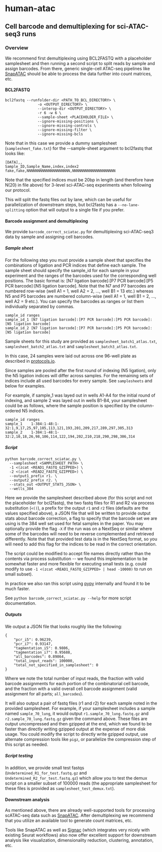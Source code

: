 # human-atac
## Cell barcode and demultiplexing for sci-ATAC-seq3 runs

### Overview
We recommend first demultiplexing using BCL2FASTQ with a placeholder samplesheet and then running a second script to split reads by sample and assign barcodes. From there, generic single-cell ATAC-seq pipelines like [SnapATAC](https://github.com/r3fang/SnapATAC) should be able to process the data further into count matrices, etc.

#### BCL2FASTQ
```
bcl2fastq --runfolder-dir <PATH_TO_BCL_DIRECTORY> \
               -o <OUTPUT_DIRECTORY> \
               --interop-dir <OUTPUT_DIRECTORY> \
               -r 6 -w 6 \
               --sample-sheet <PLACEHOLDER_FILE> \
               --ignore-missing-positions \
               --ignore-missing-controls \
               --ignore-missing-filter \
               --ignore-missing-bcls
```

Note that in this case we provide a dummy samplesheet (`samplesheet_fake.txt`) for the --sample-sheet argument to bcl2fastq that looks like:
```
[DATA],,
Sample_ID,Sample_Name,index,index2
fake,fake,NNNNNNNNNNNNNNNNNNNN,NNNNNNNNNNNNNNNNNNNN
```

Note that the specified indices must be 20bp in length (and therefore have N(20) in file above) for 3-level sci-ATAC-seq experiments when following our protocol.

This will split the fastq files out by lane, which can be useful for parallelization of downstream steps, but bcl2fastq has a `--no-lane-splitting` option that will output to a single file if you prefer.

#### Barcode assignment and demultiplexing
We provide `barcode_correct_sciatac.py` for demultiplexing sci-ATAC-seq3 data by sample and assigning cell barcodes.

##### Sample sheet
For the following step you must provide a sample sheet that specifies the combinations of ligation and PCR indices that define each sample. The sample sheet should specify the sample_id for each sample in your experiment and the ranges of the barcodes used for the corresponding well positions. The basic format is: [N7 ligation barcode]:[P7 PCR barcode]:[P5 PCR barcode]:[N5 ligation barcode]. Note that the N7 and P7 barcodes are numbered row-wise (well A1 = 1, well A2 = 2, …, well B1 = 13 etc.) whereas N5 and P5 barcodes are numbered column-wise (well A1 = 1, well B1 = 2, …, well A2 = 9 etc.). You can specify the barcodes as ranges or list them individually separated by commas.

```
sample_id ranges
sample_id_1	[N7 ligation barcode]:[P7 PCR barcode]:[P5 PCR barcode]:[N5 ligation barcode] 
sample_id_2	[N7 ligation barcode]:[P7 PCR barcode]:[P5 PCR barcode]:[N5 ligation barcode] 
```

Sample sheets for this study are provided as `samplesheet_batch1_atlas.txt`, `samplesheet_batch2_atlas.txt` and `samplesheet_batch3_atlas.txt`. 

In this case, 24 samples were laid out across one 96-well plate as described in [protocols.io](https://dx.doi.org/10.17504/protocols.io.be8mjhu6). 

Since samples are pooled after the first round of indexing (N5 ligation), only the N5 ligation indices will differ across samples. For the remaining sets of indices include all used barcodes for every sample. See `samplesheets` and below for examples.

For example, if sample_1 was layed out in wells A1-A4 for the initial round of indexing, and sample 2 was layed out in wells B1-B4, your samplesheet could be as follows, where the sample position is specified by the column-ordered N5 indices.

```
sample_id ranges
sample_1	1-384:1-48:1-32:1,9,17,25,97,105,113,121,193,201,209,217,289,297,305,313 
sample_2	1-384:1-48:1-32:2,10,18,26,98,106,114,122,194,202,210,218,290,298,306,314
```


##### Script
```
python barcode_correct_sciatac.py \
  --samplesheet <SAMPLESHEET_PATH> \
  -1 <(zcat <READ1_FASTQ_GZIPPED>) \
  -2 <(zcat <READ2_FASTQ_GZIPPED>) \
  --output1_prefix r1. \
  --output2_prefix r2. \
  --stats_out <OUTPUT_STATS_JSON> \
  --wells_384
```

Here we provide the samplesheet described above (for this script and not the placeholder for bcl2fastq), the two fastq files for R1 and R2 via process substitution (`<()`), a prefix for the output `r1` and `r2` files (defaults are the values specified above), a JSON file that will be written to provide output stats about barcode correction, a flag to specify that the barcode set we are using is the 384 well set used for fetal samples in the paper. You may optionally provide the flag `-X` if the run was on a NextSeq or similar where some of the barcodes will need to be reverse complemented and retrieved differently. Note that that provided test data is in the NextSeq format, so you will need to add this flag for the indices to be read in the correct orientation.

The script could be modified to accept file names directly rather than the contents via process substitution -- we found this implementation to be somewhat faster and more flexible for executing small tests (e.g. could modify to use `-1 <(zcat <READ1_FASTQ_GZIPPED> | head -10000)` to run on small subset).

In practice we also ran this script using [pypy](https://www.pypy.org/) internally and found it to be much faster.

See `python barcode_correct_sciatac.py --help` for more script documentation.

##### Outputs
We output a JSON file that looks roughly like the following:
```
{
    "pcr_i5": 0.96239,
    "pcr_i7": 0.93147,
    "tagmentation_i5": 0.9806,
    "tagmentation_i7": 0.95688,
    "all_barcodes": 0.89864,
    "total_input_reads": 100000,
    "total_not_specified_in_samplesheet": 0
}
```

Where we note the total number of input reads, the fraction with valid barcode assignments for each portion of the combinatorial cell barcode, and the fraction with a valid overall cell barcode assignment (valid assignment for all parts; `all_barcodes`).

It will also output a pair of fastq files (r1 and r2) for each sample noted in the provided samplesheet. For example, if your samplesheet includes a sample named `sample_70_lung`, it would output `r1.sample_70_lung.fastq.gz` and `r2.sample_70_lung.fastq.gz` given the command above. These files are output uncompressed and then gzipped at the end, which we found to be faster than directly writing gzipped output at the expense of more disk usage. You could modify the script to directly write gzipped output, use alternate compression tools like `pigz`, or parallelize the compression step of this script as needed.

##### Script testing
In addition, we provide small test fastqs (`Undetermined_R1_for_test.fastq.gz` and `Undetermined_R2_for_test.fastq.gz`) which allow you to test the demux script on a smaller subset of 100000 reads (the appropriate samplesheet for these files is provided as `samplesheet_test_demux.txt`).

#### Downstream analysis
As mentioned above, there are already well-supported tools for processing scATAC-seq data such as [SnapATAC](https://github.com/r3fang/SnapATAC). After demultiplexing we recommend that you utilize an available tool to generate count matrices, etc.

Tools like SnapATAC as well as [Signac](https://satijalab.org/signac/) (which integrates very nicely with existing Seurat workflows) also now offer excellent support for downstream analysis like visualization, dimensionality reduction, clustering, annotation, etc.

